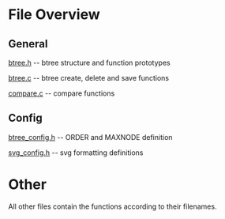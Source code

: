 # File Overview

## General

[btree.h](/btree/btree.h) -- btree structure and function prototypes

[btree.c](/btree/btree.c) -- btree create, delete and save functions

[compare.c](/btree/compare.c) -- compare functions

## Config

[btree_config.h](/btree/btree_config.h) -- ORDER and MAXNODE definition

[svg_config.h](/btree/svg_congig.h) -- svg formatting definitions

# Other

All other files contain the functions according to their filenames.
